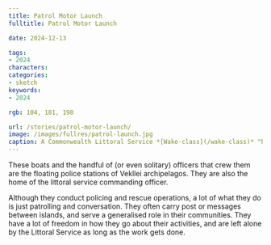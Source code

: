 ```yaml
---
title: Patrol Motor Launch
fulltitle: Patrol Motor Launch

date: 2024-12-13

tags:
- 2024
characters:
categories:
- sketch
keywords:
- 2024

rgb: 104, 181, 198

url: /stories/patrol-motor-launch/
image: /images/fullres/patrol-launch.jpg
caption: A Commonwealth Littoral Service *[Wake-class](/wake-class)* "Patrol Motor Launch."
---
```

These boats and the handful of (or even solitary) officers that crew them are the floating police stations of Vekllei archipelagos. They are also the home of the littoral service commanding officer.

Although they conduct policing and rescue operations, a lot of what they do is just patrolling and conversation. They often carry post or messages between islands, and serve a generalised role in their communities. They have a lot of freedom in how they go about their activities, and are left alone by the Littoral Service as long as the work gets done.